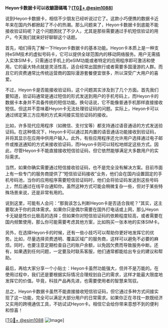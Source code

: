 **Heyon卡数据卡可以收驗證碼嗎？[[TG💪+ @esim1088](https://t.me/s/esim1088)]**

说到Heyon卡数据卡，相信不少朋友已经听说过它了。这款小巧便携的数据卡近年来在国内外都掀起了不小的热潮。那么问题来了，Heyon卡数据卡到底能不能接收验证码呢？这个问题困扰了不少人，尤其是那些需要通过手机短信验证的用户。今天我们就来好好聊聊这个话题。

首先，咱们得先了解一下Heyon卡数据卡的基本功能。Heyon卡本质上是一种支持eSIM技术的虚拟号码卡，它可以提供全球范围内的移动网络服务。用户无需插入实体SIM卡，只需通过手机上的eSIM功能或者特定的应用程序即可激活和使用。它的最大特点就是灵活性高，适合经常出国旅行或者需要多国漫游的人群。而且它的资费通常比传统运营商的国际漫游套餐便宜很多，所以深受广大用户的喜爱。

不过，Heyon卡是否能接收验证码，这个问题其实涉及到了几个方面。首先我们要知道，验证码通常是通过短信的形式发送到用户的手机号码上，而Heyon卡的数据卡本身并不具备传统的短信功能。换句话说，它不能像普通手机那样直接接收短信。但这并不意味着Heyon卡无法处理验证码的问题。实际上，Heyon卡可以通过绑定第三方应用的方式来间接实现验证码的接收。

比如，许多现代应用程序（如微信、支付宝等）都支持通过语音通话的方式发送验证码。在这种情况下，Heyon卡可以通过其内置的语音通话功能接收到验证码，并将其显示在应用中供用户输入。此外，有些应用程序还允许用户选择通过电子邮件或推送通知的方式来接收验证码，而Heyon卡则可以轻松地绑定这些方式。因此，尽管Heyon卡不能直接接收短信验证码，但它依然能够满足大多数用户的实际需求。

当然，如果你确实需要通过短信接收验证码，也不是完全没有解决方案。目前市面上有一些专门的服务商提供了“短信验证码接收”业务，他们会在国内设置固定的手机号码池，当你的应用程序需要短信验证码时，他们会将验证码发送到这些号码上，然后通过在线平台通知你。虽然这种方式可能会稍微复杂一些，但对于某些特殊场景来说，还是非常有用的。

说到这里，可能有人会问：“那我该怎么判断Heyon卡是否适合我呢？”其实，这主要取决于你的具体需求。如果你只是偶尔需要在国外打电话或上网，那么Heyon卡无疑是性价比极高的选择；但如果你对短信验证码的依赖程度较高，或者需要在国内频繁使用，那么你可能需要考虑其他方案，比如购买一张本地的实体SIM卡。

另外，在选择Heyon卡的时候，还有一些小技巧可以帮助你更好地发挥它的优势。比如，尽量选择资费透明、覆盖区域广的服务商，这样可以避免不必要的麻烦。同时，也要注意定期检查自己的账户余额，以免因欠费而导致服务中断。还有，如果遇到任何问题，一定要及时联系客服，他们通常都能给出专业的建议和帮助。

最后，再给大家分享一个小贴士：Heyon卡虽然功能强大，但并不是万能的。在使用过程中，我们还是要根据实际情况合理规划自己的需求，这样才能最大限度地发挥它的价值。毕竟，科技产品再先进，也需要使用者的智慧来驾驭。

总之，Heyon卡数据卡虽然不能直接接收短信验证码，但它通过多种方式间接实现了这一功能，完全可以满足大部分用户的日常需求。如果你正在寻找一款既经济又实用的跨境通信工具，不妨试试Heyon卡。相信它会给你带来意想不到的便利和惊喜！

[[TG💪+ @esim1088](https://t.me/s/esim1088) ![Image](https://i.postimg.cc/4NQfJmqS/Snipaste-2025-05-13-00-14-12.png)]